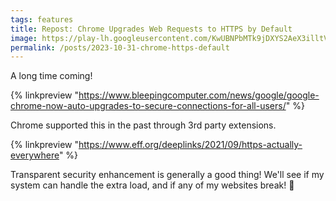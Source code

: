 ```yaml
---
tags: features
title: Repost: Chrome Upgrades Web Requests to HTTPS by Default
image: https://play-lh.googleusercontent.com/KwUBNPbMTk9jDXYS2AeX3illtVRTkrKVh5xR1Mg4WHd0CG2tV4mrh1z3kXi5z_warlk=w600-h300-pc0xffffff-pd
permalink: /posts/2023-10-31-chrome-https-default
---
```


A long time coming!

{% linkpreview "https://www.bleepingcomputer.com/news/google/google-chrome-now-auto-upgrades-to-secure-connections-for-all-users/" %}

Chrome supported this in the past through 3rd party extensions.

{% linkpreview "https://www.eff.org/deeplinks/2021/09/https-actually-everywhere" %}

Transparent security enhancement is generally a good thing! We'll see if my system can handle the extra load, and if any of my websites break! 🤬
